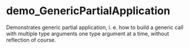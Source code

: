# demo_GenericPartialApplication
Demonstrates generic partial application, i. e. how to build a generic call with multiple type arguments one type argument at a time, without reflection of course.
